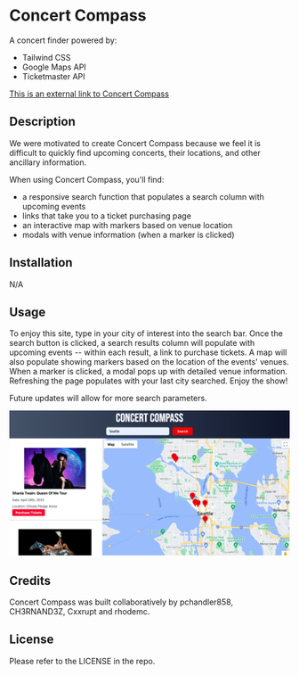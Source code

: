# Concert Compass

A concert finder powered by:

- Tailwind CSS
- Google Maps API
- Ticketmaster API

[This is an external link to Concert Compass](https://CH3RNAND3Z.github.io/Concert-Compass/)

## Description

We were motivated to create Concert Compass because we feel it is difficult to quickly find upcoming concerts, their locations, and other ancillary information.

When using Concert Compass, you'll find:

- a responsive search function that populates a search column with upcoming events
- links that take you to a ticket purchasing page
- an interactive map with markers based on venue location
- modals with venue information (when a marker is clicked)

## Installation

N/A

## Usage

To enjoy this site, type in your city of interest into the search bar. Once the search button is clicked, a search results column will populate with upcoming events -- within each result, a link to purchase tickets. A map will also populate showing markers based on the location of the events' venues. When a marker is clicked, a modal pops up with detailed venue information. Refreshing the page populates with your last city searched. Enjoy the show!

Future updates will allow for more search parameters.

![Concert Compass Homepage](./Assets/images/concert-compass.png)

## Credits

Concert Compass was built collaboratively by pchandler858, CH3RNAND3Z, Cxxrupt and rhodemc.

## License

Please refer to the LICENSE in the repo.
